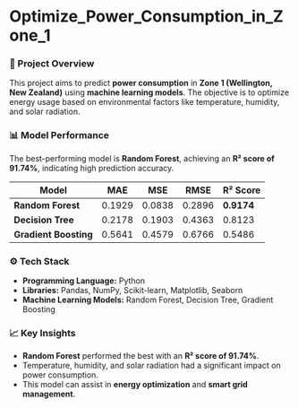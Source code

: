# Optimize_Power_Consumption_in_Zone_1

### **📌 Project Overview**  
This project aims to predict **power consumption** in **Zone 1 (Wellington, New Zealand)** using **machine learning models**. The objective is to optimize energy usage based on environmental factors like temperature, humidity, and solar radiation.  

### **📊 Model Performance**  
The best-performing model is **Random Forest**, achieving an **R² score of 91.74%**, indicating high prediction accuracy.  

| Model                | MAE   | MSE   | RMSE  | R² Score |
|----------------------|-------|-------|-------|----------|
| **Random Forest**    | 0.1929 | 0.0838 | 0.2896 | **0.9174** |
| **Decision Tree**    | 0.2178 | 0.1903 | 0.4363 | 0.8123 |
| **Gradient Boosting** | 0.5641 | 0.4579 | 0.6766 | 0.5486 |

### **⚙️ Tech Stack**  
- **Programming Language:** Python  
- **Libraries:** Pandas, NumPy, Scikit-learn, Matplotlib, Seaborn  
- **Machine Learning Models:** Random Forest, Decision Tree, Gradient Boosting  

### **📈 Key Insights**  
- **Random Forest** performed the best with an **R² score of 91.74%**.  
- Temperature, humidity, and solar radiation had a significant impact on power consumption.  
- This model can assist in **energy optimization** and **smart grid management**.  
